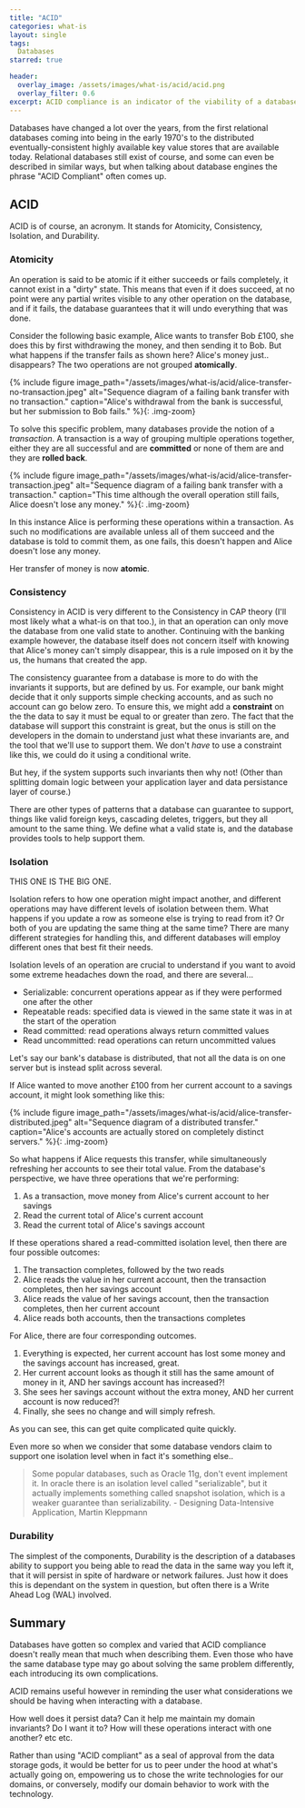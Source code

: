 ```yaml
---
title: "ACID"
categories: what-is
layout: single
tags:
  Databases
starred: true

header:
  overlay_image: /assets/images/what-is/acid/acid.png
  overlay_filter: 0.6
excerpt: ACID compliance is an indicator of the viability of a database. Be warned however, as just because something is ACID compliant, does NOT mean that it will behave in a way that you want.
---
```


Databases have changed a lot over the years, from the first relational databases coming into being in the early 1970's to the distributed eventually-consistent highly available key value stores that are available today. Relational databases still exist of course, and some can even be described in similar ways, but when talking about database engines the phrase "ACID Compliant" often comes up.

## ACID

ACID is of course, an acronym. It stands for Atomicity, Consistency, Isolation, and Durability.

### Atomicity

An operation is said to be atomic if it either succeeds or fails completely, it cannot exist in a "dirty" state. This means that even if it does succeed, at no point were any partial writes visible to any other operation on the database, and if it fails, the database guarantees that it will undo everything that was done.

Consider the following basic example, Alice wants to transfer Bob £100, she does this by first withdrawing the money, and then sending it to Bob. But what happens if the transfer fails as shown here? Alice's money just.. disappears? The two operations are not grouped **atomically**.

{% include figure image_path="/assets/images/what-is/acid/alice-transfer-no-transaction.jpeg" alt="Sequence diagram of a failing bank transfer with no transaction." caption="Alice's withdrawal from the bank is successful, but her submission to Bob fails." %}{: .img-zoom}

To solve this specific problem, many databases provide the notion of a _transaction_. A transaction is a way of grouping multiple operations together, either they are all successful and are **committed** or none of them are and they are **rolled back**.

{% include figure image_path="/assets/images/what-is/acid/alice-transfer-transaction.jpeg" alt="Sequence diagram of a failing bank transfer with a transaction." caption="This time although the overall operation still fails, Alice doesn't lose any money." %}{: .img-zoom}

In this instance Alice is performing these operations within a transaction. As such no modifications are available unless all of them succeed and the database is told to commit them, as one fails, this doesn't happen and Alice doesn't lose any money.

Her transfer of money is now **atomic**.

### Consistency

Consistency in ACID is very different to the Consistency in CAP theory (I'll most likely what a what-is on that too.), in that an operation can only move the database from one valid state to another. Continuing with the banking example however, the database itself does not concern itself with knowing that Alice's money can't simply disappear, this is a rule imposed on it by the us, the humans that created the app.

The consistency guarantee from a database is more to do with the invariants it supports, but are defined by us. For example, our bank might decide that it only supports simple checking accounts, and as such no account can go below zero. To ensure this, we might add a **constraint** on the the data to say it must be equal to or greater than zero. The fact that the database will support this constraint is great, but the onus is still on the developers in the domain to understand just what these invariants are, and the tool that we'll use to support them. We don't _have_ to use a constraint like this, we could do it using a conditional write.

But hey, if the system supports such invariants then why not! (Other than splitting domain logic between your application layer and data persistance layer of course.)

There are other types of patterns that a database can guarantee to support, things like valid foreign keys, cascading deletes, triggers, but they all amount to the same thing. We define what a valid state is, and the database provides tools to help support them.

### Isolation

THIS ONE IS THE BIG ONE.

Isolation refers to how one operation might impact another, and different operations may have different levels of isolation between them. What happens if you update a row as someone else is trying to read from it? Or both of you are updating the same thing at the same time? There are many different strategies for handling this, and different databases will employ different ones that best fit their needs.

Isolation levels of an operation are crucial to understand if you want to avoid some extreme headaches down the road, and there are several...

* Serializable: concurrent operations appear as if they were performed one after the other
* Repeatable reads: specified data is viewed in the same state it was in at the start of the operation
* Read committed: read operations always return committed values
* Read uncommitted: read operations can return uncommitted values

Let's say our bank's database is distributed, that not all the data is on one server but is instead split across several.

If Alice wanted to move another £100 from her current account to a savings account, it might look something like this:

{% include figure image_path="/assets/images/what-is/acid/alice-transfer-distributed.jpeg" alt="Sequence diagram of a distributed transfer." caption="Alice's accounts are actually stored on completely distinct servers." %}{: .img-zoom}

So what happens if Alice requests this transfer, while simultaneously refreshing her accounts to see their total value. From the database's perspective, we have three operations that we're performing:

1. As a transaction, move money from Alice's current account to her savings
2. Read the current total of Alice's current account
3. Read the current total of Alice's savings account

If these operations shared a read-committed isolation level, then there are four possible outcomes:

1. The transaction completes, followed by the two reads
2. Alice reads the value in her current account, then the transaction completes, then her savings account
3. Alice reads the value of her savings account, then the transaction completes, then her current account
4. Alice reads both accounts, then the transactions completes

For Alice, there are four corresponding outcomes.

1. Everything is expected, her current account has lost some money and the savings account has increased, great.
2. Her current account looks as though it still has the same amount of money in it, AND her savings account has increased?!
3. She sees her savings account without the extra money, AND her current account is now reduced?!
4. Finally, she sees no change and will simply refresh.

As you can see, this can get quite complicated quite quickly.

Even more so when we consider that some database vendors claim to support one isolation level when in fact it's something else..

> Some popular databases, such as Oracle 11g, don't event implement it. In oracle there is an isolation level called "serializable", but it actually implements something called snapshot isolation, which is a weaker guarantee than serializability. - Designing Data-Intensive Application, Martin Kleppmann

### Durability

The simplest of the components, Durability is the description of a databases ability to support you being able to read the data in the same way you left it, that it will persist in spite of hardware or network failures. Just how it does this is dependant on the system in question, but often there is a Write Ahead Log (WAL) involved.


## Summary

Databases have gotten so complex and varied that ACID compliance doesn't really mean that much when describing them. Even those who have the same database type may go about solving the same problem differently, each introducing its own complications.

ACID remains useful however in reminding the user what considerations we should be having when interacting with a database.

How well does it persist data? Can it help me maintain my domain invariants? Do I want it to? How will these operations interact with one another? etc etc.

Rather than using "ACID compliant" as a seal of approval from the data storage gods, it would be better for us to peer under the hood at what's actually going on, empowering us to chose the write technologies for our domains, or conversely, modify our domain behavior to work with the technology.
